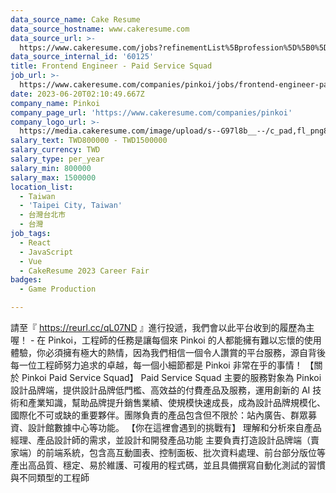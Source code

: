 ```yaml
---
data_source_name: Cake Resume
data_source_hostname: www.cakeresume.com
data_source_url: >-
  https://www.cakeresume.com/jobs?refinementList%5Bprofession%5D%5B0%5D=game-production&range%5Bsalary_range%5D%5Bmin%5D=100000
data_source_internal_id: '60125'
title: Frontend Engineer - Paid Service Squad
job_url: >-
  https://www.cakeresume.com/companies/pinkoi/jobs/frontend-engineer-paid-service-squad
date: 2023-06-20T02:10:49.667Z
company_name: Pinkoi
company_page_url: 'https://www.cakeresume.com/companies/pinkoi'
company_logo_url: >-
  https://media.cakeresume.com/image/upload/s--G97l8b__--/c_pad,fl_png8,h_200,w_200/v1611730048/lgsmicrahgjmtt8rntq2.png
salary_text: TWD800000 - TWD1500000
salary_currency: TWD
salary_type: per_year
salary_min: 800000
salary_max: 1500000
location_list:
  - Taiwan
  - 'Taipei City, Taiwan'
  - 台灣台北市
  - 台灣
job_tags:
  - React
  - JavaScript
  - Vue
  - CakeResume 2023 Career Fair
badges:
  - Game Production

---
```


請至『 https://reurl.cc/qL07ND 』進行投遞，我們會以此平台收到的履歷為主喔！ - 在 Pinkoi，工程師的任務是讓每個來 Pinkoi 的人都能擁有難以忘懷的使用體驗，你必須擁有極大的熱情，因為我們相信一個令人讚賞的平台服務，源自背後每一位工程師努力追求的卓越，每一個小細節都是 Pinkoi 非常在乎的事情！ 【關於 Pinkoi Paid Service Squad】 Paid Service Squad 主要的服務對象為 Pinkoi 設計品牌端，提供設計品牌低門檻、高效益的付費產品及服務，運用創新的 AI 技術和產業知識，幫助品牌提升銷售業績、使規模快速成長，成為設計品牌規模化、國際化不可或缺的重要夥伴。團隊負責的產品包含但不限於：站內廣告、群眾募資、設計館數據中心等功能。 【你在這裡會遇到的挑戰有】 理解和分析來自產品經理、產品設計師的需求，並設計和開發產品功能 主要負責打造設計品牌端（賣家端）的前端系統，包含高互動圖表、控制面板、批次資料處理、前台部分版位等 產出高品質、穩定、易於維護、可複用的程式碼，並且具備撰寫自動化測試的習慣 與不同類型的工程師